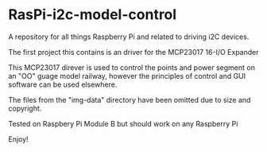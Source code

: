 # RasPi-i2c-model-control

A repository for all things Raspberry Pi and related to driving i2C devices.

The first project this contains is an driver for the MCP23017 16-I/O Expander

This MCP23017 direver is used to control the points and power segment on an "OO" guage model railway, however the principles of control and GUI software can be used elsewhere.

The files from the "img-data" directory have been omitted due to size and copyright.

Tested on Raspbery Pi Module B but should work on any Raspberry Pi

Enjoy!
